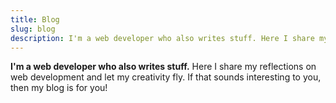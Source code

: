 ```yaml
---
title: Blog
slug: blog
description: I'm a web developer who also writes stuff. Here I share my reflections on web development and let my creativity fly. If that sounds interesting to you, then my blog is for you!
---
```


**I'm a web developer who also writes stuff.** Here I share my reflections on web development and let my creativity fly. If that sounds interesting to you, then my blog is for you!
